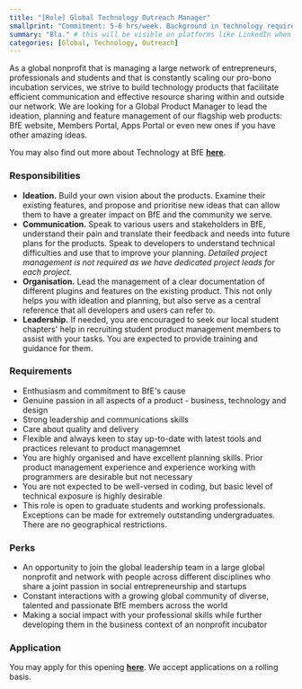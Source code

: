 ```yaml
---
title: "[Role] Global Technology Outreach Manager"
smallprint: "Commitment: 5-6 hrs/week. Background in technology required."
summary: "Bla." # this will be visible on platforms like LinkedIn when sharing
categories: [Global, Technology, Outreach]
---
```


As a global nonprofit that is managing a large network of entrepreneurs, professionals and students and that is constantly scaling our pro-bono incubation services, we strive to build technology products that facilitate efficient communication and effective resource sharing within and outside our network. We are looking for a Global Product Manager to lead the ideation, planning and feature management of our flagship web products: BfE website, Members Portal, Apps Portal or even new ones if you have other amazing ideas.

You may also find out more about Technology at BfE [**here**](https://tech.bridgesforenterprise.com).

### Responsibilities
- **Ideation.** Build your own vision about the products. Examine their existing features, and propose and prioritise new ideas that can allow them to have a greater impact on BfE and the community we serve. 
- **Communication.** Speak to various users and stakeholders in BfE, understand their pain and translate their feedback and needs into future plans for the products. Speak to developers to understand technical difficulties and use that to improve your planning. _Detailed project management is not required as we have dedicated project leads for each project._
- **Organisation.** Lead the management of a clear documentation of different plugins and features on the existing product. This not only helps you with ideation and planning, but also serve as a central reference that all developers and users can refer to.
- **Leadership.** If needed, you are encouraged to seek our local student chapters' help in recruiting student product management members to assist with your tasks. You are expected to provide training and guidance for them. 

### Requirements
- Enthusiasm and commitment to BfE's cause
- Genuine passion in all aspects of a product - business, technology and design
- Strong leadership and communications skills
- Care about quality and delivery
- Flexible and always keen to stay up-to-date with latest tools and practices relevant to product managemnet
- You are highly organised and have excellent planning skills. Prior product management experience and experience working with programmers are desirable but not necessary
- You are not expected to be well-versed in coding, but basic level of technical exposure is highly desirable
- This role is open to graduate students and working professionals. Exceptions can be made for extremely outstanding undergraduates. There are no geographical restrictions.

### Perks
- An opportunity to join the global leadership team in a large global nonprofit and network with people across different disciplines who share a joint passion in social entrepreneurship and startups
- Constant interactions with a growing global community of diverse, talented and passionate BfE members across the world
- Making a social impact with your professional skills while further developing them in the business context of an nonprofit incubator

### Application
You may apply for this opening [**here**](https://forms.gle/tbBKj6TAAX1G2Y93A). We accept applications on a rolling basis.
